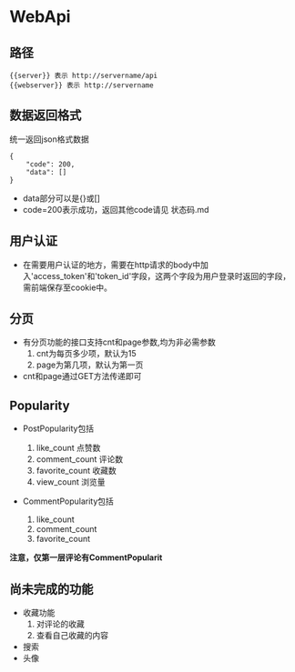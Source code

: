 # WebApi

## 路径
    
    {{server}} 表示 http://servername/api
    {{webserver}} 表示 http://servername

## 数据返回格式

统一返回json格式数据
```
{
    "code": 200,
    "data": []
}
```
* data部分可以是{}或[]
* code=200表示成功，返回其他code请见 状态码.md

## 用户认证
* 在需要用户认证的地方，需要在http请求的body中加入'access_token'和'token_id'字段，这两个字段为用户登录时返回的字段，需前端保存至cookie中。  

## 分页
* 有分页功能的接口支持cnt和page参数,均为非必需参数
    1. cnt为每页多少项，默认为15
    2. page为第几项，默认为第一页
* cnt和page通过GET方法传递即可
    
## Popularity
* PostPopularity包括  
    1. like_count 点赞数
    2. comment_count   评论数
    3. favorite_count  收藏数
    4. view_count  浏览量 

* CommentPopularity包括
    1. like_count
    2. comment_count
    3. favorite_count
    
**注意，仅第一层评论有CommentPopularit**

## 尚未完成的功能
* 收藏功能
    1. 对评论的收藏
    2. 查看自己收藏的内容
* 搜索
* 头像